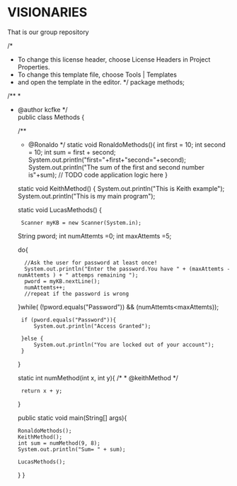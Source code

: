 # VISIONARIES

That is our group repository


/*
 * To change this license header, choose License Headers in Project Properties.
 * To change this template file, choose Tools | Templates
 * and open the template in the editor.
 */
package methods;

/**
 *
 * @author kcfke
 */  
public class Methods {

     /**
     * @Ronaldo
     */
    static void RonaldoMethods(){
        int first = 10;
        int second = 10;
        int sum = first + second;
        System.out.println("first="+first+"second="+second);
        System.out.println("The sum of the first and second number is"+sum);
        // TODO code application logic here
    }


    static void KeithMethod() {
        System.out.println("This is Keith example");
        System.out.println("This is my main program");
       
    
    
    static void LucasMethods() {
    
        Scanner myKB = new Scanner(System.in);
    String pword;
    int numAttemts =0;
    int maxAttemts =5;
        
     do{      
            
         //Ask the user for password at least once!
         System.out.println("Enter the password.You have " + (maxAttemts - numAttemts ) + " attemps remaining ");
         pword = myKB.nextLine();
         numAttemts++;
         //repeat if the password is wrong
            
     }while(   (!pword.equals("Password")) && (numAttemts<maxAttemts));  
            
             
        if (pword.equals("Password")){
            System.out.println("Access Granted");
   
        }else {
            System.out.println("You are locked out of your account");
        }
   
    }
  
    
    
    
    
    
    static int numMethod(int x, int y){
        /*
        *
        @keithMethod
        */
        
           
        return x + y; 
        
    }
    
    
   public static void main(String[] args){
     
       RonaldoMethods();
       KeithMethod();
       int sum = numMethod(9, 8);
       System.out.println("Sum= " + sum);
       
       LucasMethods();
   }
}





